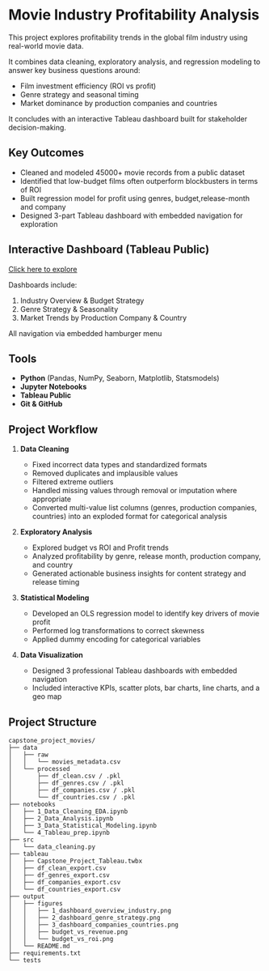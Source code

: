 # Movie Industry Profitability Analysis

This project explores profitability trends in the global film industry using real-world movie data.

It combines data cleaning, exploratory analysis, and regression modeling to answer key business questions around:
- Film investment efficiency (ROI vs profit)
- Genre strategy and seasonal timing
- Market dominance by production companies and countries

It concludes with an interactive Tableau dashboard built for stakeholder decision-making.


## Key Outcomes

- Cleaned and modeled 45000+ movie records from a public dataset
- Identified that low-budget films often outperform blockbusters in terms of ROI
- Built regression model for profit using genres, budget,release-month and company
- Designed 3-part Tableau dashboard with embedded navigation for exploration


## Interactive Dashboard (Tableau Public)

[Click here to explore](https://public.tableau.com/app/profile/nicolas.bunet/viz/Capstone_Project_Tableau_17476138469660/1-IndustryOverviewDashboard?publish=yes)

Dashboards include:
1. Industry Overview & Budget Strategy
2. Genre Strategy & Seasonality
3. Market Trends by Production Company & Country

All navigation via embedded hamburger menu


## Tools
- **Python** (Pandas, NumPy, Seaborn, Matplotlib, Statsmodels)
- **Jupyter Notebooks**
- **Tableau Public**
- **Git & GitHub**


## Project Workflow

1. **Data Cleaning**
   - Fixed incorrect data types and standardized formats
   - Removed duplicates and implausible values
   - Filtered extreme outliers 
   - Handled missing values through removal or imputation where appropriate
   - Converted multi-value list columns (genres, production companies, countries) into an exploded format for categorical analysis

2. **Exploratory Analysis**
   - Explored budget vs ROI and Profit trends
   - Analyzed profitability by genre, release month, production company, and country
   - Generated actionable business insights for content strategy and release timing

3. **Statistical Modeling**
   - Developed an OLS regression model to identify key drivers of movie profit
   - Performed log transformations to correct skewness
   - Applied dummy encoding for categorical variables 

4. **Data Visualization**
   - Designed 3 professional Tableau dashboards with embedded navigation
   - Included interactive KPIs, scatter plots, bar charts, line charts, and a geo map


## Project Structure

```
capstone_project_movies/
├── data
│   ├── raw
│   │   └── movies_metadata.csv
│   └── processed
│       ├── df_clean.csv / .pkl
│       ├── df_genres.csv / .pkl
│       ├── df_companies.csv / .pkl
│       └── df_countries.csv / .pkl
├── notebooks
│   ├── 1_Data_Cleaning_EDA.ipynb
│   ├── 2_Data_Analysis.ipynb
│   ├── 3_Data_Statistical_Modeling.ipynb
│   └── 4_Tableau_prep.ipynb
├── src
│   └── data_cleaning.py
├── tableau
│   ├── Capstone_Project_Tableau.twbx
│   ├── df_clean_export.csv
│   ├── df_genres_export.csv
│   ├── df_companies_export.csv
│   └── df_countries_export.csv
├── output
│   ├── figures
│   │   ├── 1_dashboard_overview_industry.png
│   │   ├── 2_dashboard_genre_strategy.png
│   │   ├── 3_dashboard_companies_countries.png
│   │   ├── budget_vs_revenue.png
│   │   └── budget_vs_roi.png
│   └── README.md
├── requirements.txt
└── tests
```